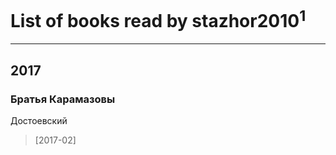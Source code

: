 # List of books read by stazhor2010<sup>1</sup>
---

## 2017

### Братья Карамазовы
Достоевский
> [2017-02] 



